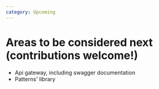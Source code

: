 ```yaml
---
category: Upcoming
---
```

# Areas to be considered next (contributions welcome!)
 - Api gateway, including swagger documentation
 - Patterns' library
